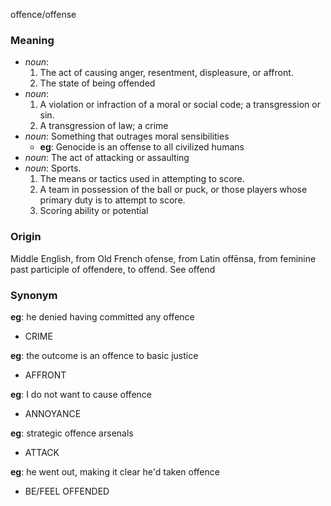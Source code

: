 offence/offense
### Meaning
+ _noun_:
   1. The act of causing anger, resentment, displeasure, or affront.
   2. The state of being offended
+ _noun_:
   1. A violation or infraction of a moral or social code; a transgression or sin.
   2. A transgression of law; a crime
+ _noun_: Something that outrages moral sensibilities
    + __eg__: Genocide is an offense to all civilized humans
+ _noun_: The act of attacking or assaulting
+ _noun_: Sports.
   1. The means or tactics used in attempting to score.
   2. A team in possession of the ball or puck, or those players whose primary duty is to attempt to score.
   3. Scoring ability or potential

### Origin

Middle English, from Old French ofense, from Latin offēnsa, from feminine past participle of offendere, to offend. See offend

### Synonym

__eg__: he denied having committed any offence

+ CRIME

__eg__: the outcome is an offence to basic justice

+ AFFRONT

__eg__: I do not want to cause offence

+ ANNOYANCE

__eg__: strategic offence arsenals

+ ATTACK

__eg__: he went out, making it clear he'd taken offence

+ BE/FEEL OFFENDED


